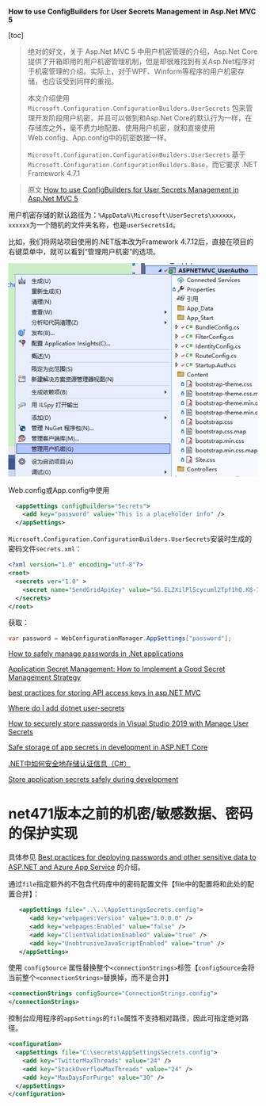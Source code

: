 **How to use ConfigBuilders for User Secrets Management in Asp.Net MVC 5**

[toc]

> 绝对的好文，关于 Asp.Net MVC 5 中用户机密管理的介绍，Asp.Net Core提供了开箱即用的用户机密管理机制，但是却很难找到有关Asp.Net程序对于机密管理的介绍。实际上，对于WPF、Winform等程序的用户机密存储，也应该受到同样的重视。
> 
> 本文介绍使用 `Microsoft.Configuration.ConfigurationBuilders.UserSecrets` 包来管理开发阶段用户机密，并且可以做到和Asp.Net Core的默认行为一样，在存储库之外，毫不费力地配置、使用用户机密，就和直接使用Web.config、App.config中的机密数据一样。
> 
> `Microsoft.Configuration.ConfigurationBuilders.UserSecrets` 基于 `Microsoft.Configuration.ConfigurationBuilders.Base`，而它要求 .NET Framework 4.7.1 

> 原文 [How to use ConfigBuilders for User Secrets Management in Asp.Net MVC 5](https://hamidmosalla.com/2022/12/30/how-to-use-configbuilders-for-user-secrets-management-in-asp-net-mvc-5/)


用户机密存储的默认路径为：`%AppData%\Microsoft\UserSecrets\xxxxxx`，`xxxxxx`为一个随机的文件夹名称，也是`userSecretsId`。

比如，我们将网站项目使用的.NET版本改为Framework 4.7.12后，直接在项目的右键菜单中，就可以看到“管理用户机密”的选项。

![](img/20230217145111.png)  


Web.config或App.config中使用

```xml
  <appSettings configBuilders="Secrets">
    <add key="password" value="This is a placeholder info" />
  </appSettings>
```

`Microsoft.Configuration.ConfigurationBuilders.UserSecrets`安装时生成的密码文件`secrets.xml`：

```xml
<?xml version="1.0" encoding="utf-8"?>
<root>
  <secrets ver="1.0" >
    <secret name="SendGridApiKey" value="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" />
  </secrets>
</root>
```

获取：

```C#
var password = WebConfigurationManager.AppSettings["password"];
```

[How to safely manage passwords in .Net applications](https://medium.com/@hammadarif/how-to-safely-manage-passwords-in-net-applications-a546a481c41c)

[Application Secret Management: How to Implement a Good Secret Management Strategy](https://hamidmosalla.com/2022/12/29/application-secret-management-how-to-implement-a-good-secret-management-strategy/)


[best practices for storing API access keys in asp.NET MVC](https://stackoverflow.com/questions/61411810/best-practices-for-storing-api-access-keys-in-asp-net-mvc)

[Where do I add dotnet user-secrets](https://stackoverflow.com/questions/73390937/where-do-i-add-dotnet-user-secrets)

[How to securely store passwords in Visual Studio 2019 with Manage User Secrets](https://www.ryadel.com/en/visual-studio-2019-securely-store-db-passwords-manage-user-secrets-asp-net-core/)

[Safe storage of app secrets in development in ASP.NET Core](https://learn.microsoft.com/en-us/aspnet/core/security/app-secrets?view=aspnetcore-7.0&tabs=windows)


[.NET中如何安全地存储认证信息（C#）](https://blog.csdn.net/Toshiya14/article/details/53965550)



[Store application secrets safely during development](https://learn.microsoft.com/en-us/dotnet/architecture/microservices/secure-net-microservices-web-applications/developer-app-secrets-storage)


# net471版本之前的机密/敏感数据、密码的保护实现

具体参见 [Best practices for deploying passwords and other sensitive data to ASP.NET and Azure App Service](https://learn.microsoft.com/en-us/aspnet/identity/overview/features-api/best-practices-for-deploying-passwords-and-other-sensitive-data-to-aspnet-and-azure) 的介绍。

通过`file`指定额外的不包含代码库中的密码配置文件【file中的配置将和此处的配置合并】：

```xml
   <appSettings file="..\..\AppSettingsSecrets.config">      
      <add key="webpages:Version" value="3.0.0.0" />
      <add key="webpages:Enabled" value="false" />
      <add key="ClientValidationEnabled" value="true" />
      <add key="UnobtrusiveJavaScriptEnabled" value="true" />      
   </appSettings>
```

使用 `configSource` 属性替换整个`<connectionStrings>`标签【`configSource`会将当前整个`<connectionStrings>`替换掉，而不是合并】

```xml
<connectionStrings configSource="ConnectionStrings.config">
</connectionStrings>
```

控制台应用程序的`appSettings`的`file`属性不支持相对路径，因此可指定绝对路径。

```xml
<configuration>
  <appSettings file="C:\secrets\AppSettingsSecrets.config">
    <add key="TwitterMaxThreads" value="24" />
    <add key="StackOverflowMaxThreads" value="24" />
    <add key="MaxDaysForPurge" value="30" />
  </appSettings>
</configuration>
```